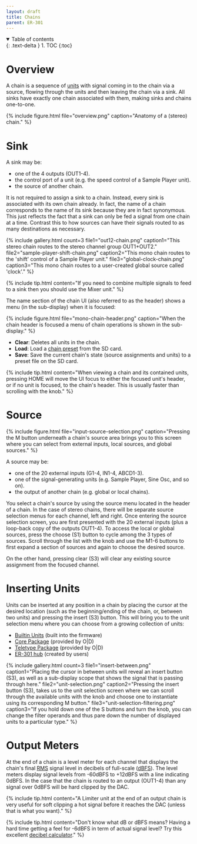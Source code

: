 ```yaml
---
layout: draft
title: Chains
parent: ER-301
---
```


<details open markdown="block">
  <summary>
    Table of contents
  </summary>
  {: .text-delta }
1. TOC
{:toc}
</details>

# Overview

A chain is a sequence of [units](/er-301/units) with signal coming in to the chain via a source, flowing through the units and then leaving the chain via a sink.  All sinks have exactly one chain associated with them, making sinks and chains one-to-one.  

{% include figure.html
  file="overview.png"
  caption="Anatomy of a (stereo) chain."
%}

# Sink
A sink may be:
* one of the 4 outputs (OUT1-4).
* the control port of a unit (e.g. the speed control of a Sample Player unit).
* the source of another chain.

It is not required to assign a sink to a chain.  Instead, every sink is associated with its own chain already.  In fact, the name of a chain corresponds to the name of its sink because they are in fact synonymous.  This just reflects the fact that a sink can only be fed a signal from one chain at a time.  Contrast this to how sources can have their signals routed to as many destinations as necessary.

{% include gallery.html
  count=3
  file1="out12-chain.png"
  caption1="This stereo chain routes to the stereo channel group OUT1+OUT2."
  file2="sample-player-shift-chain.png"
  caption2="This mono chain routes to the 'shift' control of a Sample Player unit."
  file3="global-clock-chain.png"
  caption3="This mono chain routes to a user-created global source called 'clock'."
%}

{% include tip.html
  content="If you need to combine multiple signals to feed to a sink then you should use the Mixer unit."
%}

The name section of the chain UI (also referred to as the header) shows a menu (in the sub-display) when it is focused:

{% include figure.html
file="mono-chain-header.png"
caption="When the chain header is focused a menu of chain operations is shown in the sub-display."
%}

* **Clear**: Deletes all units in the chain.
* **Load**: Load a [chain preset](/er-301/persistence#chain-presets) from the SD card.
* **Save**: Save the current chain's state (source assignments and units) to a preset file on the SD card.

{% include tip.html
content="When viewing a chain and its contained units, pressing HOME will move the UI focus to either the focused unit's header, or if no unit is focused, to the chain's header.  This is usually faster than scrolling with the knob."
%}

# Source 
{% include figure.html
file="input-source-selection.png"
caption="Pressing the M button underneath a chain's source area brings you to this screen where you can select from external inputs, local sources, and global sources."
%}

A source may be:
* one of the 20 external inputs (G1-4, IN1-4, ABCD1-3).
* one of the signal-generating units (e.g. Sample Player, Sine Osc, and so on).
* the output of another chain (e.g. global or local chains).

You select a chain's source by using the source menu located in the header of a chain.  In the case of stereo chains, there will be separate source selection menus for each channel, left and right. Once entering the source selection screen, you are first presented with the 20 external inputs (plus a loop-back copy of the outputs OUT1-4).  To access the local or global sources, press the choose (S1) button to cycle among the 3 types of sources.  Scroll through the list with the knob and use the M1-6 buttons to first expand a section of sources and again to choose the desired source.

On the other hand, pressing clear (S3) will clear any existing source assignment from the focused channel.

# Inserting Units 
Units can be inserted at any position in a chain by placing the cursor at the desired location (such as the beginning/ending of the chain, or, between two units) and pressing the insert (S3) button.  This will bring you to the unit selection menu where you can choose from a growing collection of units:

* [Builtin Units](/er-301/builtins) (built into the firmware)
* [Core Package](/er-301/core-pkg) (provided by O\|D)
* [Teletype Package](/er-301/teletype-pkg) (provided by O\|D)
* [ER-301 hub](https://er301-hub.netlify.app/) (created by users)

{% include gallery.html
  count=3
  file1="insert-between.png"
  caption1="Placing the cursor in between units will reveal an insert button (S3), as well as a sub-display scope that shows the signal that is passing through here."
  file2="unit-selection.png"
  caption2="Pressing the insert button (S3), takes us to the unit selection screen where we can scroll through the available units with the knob and choose one to instantiate using its corresponding M button."
  file3="unit-selection-filtering.png"
  caption3="If you hold down one of the S buttons and turn the knob, you can change the filter operands and thus pare down the number of displayed units to a particular type."
%}

# Output Meters 
At the end of a chain is a level meter for each channel that displays the chain's final [RMS](https://en.wikipedia.org/wiki/Root_mean_square) signal level in decibels of full-scale ([dBFS](https://en.wikipedia.org/wiki/DBFS)).  The level meters display signal levels from -60dBFS to +12dBFS with a line indicating 0dBFS.  In the case that the chain is routed to an output (OUT1-4) than any signal over 0dBFS will be hard clipped by the DAC.

{% include tip.html
content="A Limiter unit at the end of an output chain is very useful for soft clipping a hot signal before it reaches the DAC (unless that is what you want)."
%}

{% include tip.html
content="Don't know what dB or dBFS means? Having a hard time getting a feel for -6dBFS in term of actual signal level?  Try this excellent [decibel calculator](http://www.sengpielaudio.com/calculator-db.htm)."
%}
